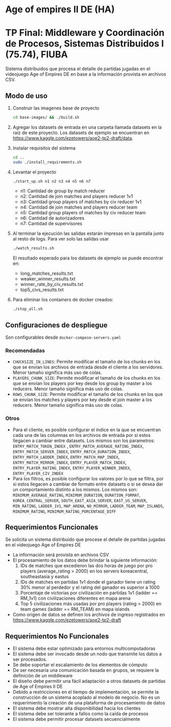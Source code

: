 # Age of empires II DE (HA)
# TP Final: Middleware y Coordinación de Procesos, Sistemas Distribuidos I (75.74), FIUBA

Sistema distribuidos que procesa el detalle de partidas jugadas en el videojuego Age of Empires DE en base a la información provista en archivos CSV.

## Modo de uso

1. Construir las imagenes base de proyecto
	```bash
	cd base-images/ && ./build.sh
	```

2. Agregar los datasets de entrada en una carpeta llamada datasets en la raíz de este proyecto. Los datasets de ejemplo se encuentran en https://www.kaggle.com/ezetowers/aoe2-tp2-draft/data.

3. Instalar requisitos del sistema

	```bash
	cd ..
	sudo ./install_requirements.sh
	```

4. Levantar el proyecto

	```bash
	./start_up.sh n1 n2 n3 n4 n5 n6 n7
	```

	* n1: Cantidad de group by match reducer
	* n2: Cantidad de join matches and players reducer 1v1
	* n3: Cantidad group players of matches by civ reducer 1v1
	* n4: Cantidad de join matches and players reducer team
	* n5: Cantidad group players of matches by civ reducer team
	* n6: Cantidad de autorizadores
	* n7: Cantidad de supervisores

5. Al terminar la ejecución las salidas estarán impresas en la pantalla junto al resto de logs. Para ver solo las salidas usar

	```bash
	./watch_results.sh
	```

	El resultado esperado para los datasets de ejemplo se puede encontrar en:
	* long_matches_results.txt
	* weaker_winner_results.txt
	* winner_rate_by_civ_results.txt
	* top5_civs_results.txt

6. Para eliminar los containers de docker creados:

	```bash
	./stop_all.sh
	```

## Configuraciones de despliegue
Son configurables desde `docker-compose-servers.yaml`

### Recomendadas

* `CHUCKSIZE_IN_LINES`: Permite modificar el tamaño de los chunks en los que se envían los archivos de entrada desde el cliente a los servidores. Menor tamaño significa más uso de colas.
* `PLAYERS_CHUNK_SIZE`: Permite modificar el tamaño de los chunks en los que se envían los players por key desde los group by master a los reducers. Menor tamaño significa más uso de colas.
* `ROWS_CHUNK_SIZE`: Permite modificar el tamaño de los chunks en los que se envían los matches y players por key desde el join master a los reducers. Menor tamaño significa más uso de colas.

### Otros
* Para el cliente, es posible configurar el indice en la que se encuentran cada una de las columnas en los archivos de entrada por si estos llegacen a cambiar entre datasets. Los mismos son los parametros: `ENTRY_MATCH_TOKEN_INDEX` , `ENTRY_MATCH_AVERAGE_RATING_INDEX`, `ENTRY_MATCH_SERVER_INDEX`, `ENTRY_MATCH_DURATION_INDEX`, `ENTRY_MATCH_LADDER_INDEX`, `ENTRY_MATCH_MAP_INDEX`, `ENTRY_MATCH_MIRROR_INDEX`, `ENTRY_PLAYER_MATCH_INDEX`, `ENTRY_PLAYER_RATING_INDEX`, `ENTRY_PLAYER_WINNER_INDEX`, `ENTRY_PLAYER_CIV_INDEX`
* Para los filtros, es posible configurar los valores por lo que se filtra, por si estos llegacen a cambiar de formato entre datasets o si se desea dar un comportamiento distinto a los mismos. Los mismos son: `MINIMUM_AVERAGE_RATING`, `MINIMUM_DURATION`, `DURATION_FORMAT`, `KOREA_CENTRAL_SERVER`, `SOUTH_EAST_ASIA_SERVER`, `EAST_US_SERVER`, `MIN_RATING`, `LADDER_1V1`, `MAP_ARENA`, `NO_MIRROR`, `LADDER_TEAM`, `MAP_ISLANDS`, `MINIMUM_RATING`, `MINIMUM_RATING_PORCENTAGE_DIFF`

## Requerimientos Funcionales
Se solicita un sistema distribuido que procese el detalle de partidas jugadas en el
videojuego Age of Empires DE
- La información será provista en archivos CSV
- El procesamiento de los datos debe brindar la siguiente información:
    1. IDs de matches que excedieron las dos horas de juego por pro players
(average_rating > 2000) en los servers koreacentral, southeastasia y eastus
    2. IDs de matches en partidas 1v1 donde el ganador tiene un rating 30% menor al
perdedor y el rating del ganador es superior a 1000
    3. Porcentaje de victorias por civilización en partidas 1v1 (ladder == RM_1v1) con
civilizaciones diferentes en mapa arena
    4. Top 5 civilizaciones más usadas por pro players (rating > 2000) en team games
(ladder == RM_TEAM) en mapa islands
- Como origen de datos se definen los archivos de ingreso registrados en https://www.kaggle.com/ezetowers/aoe2-tp2-draft

## Requerimientos No Funcionales
- El sistema debe estar optimizado para entornos multicomputadoras
- El sistema debe ser invocado desde un nodo que transmite los datos a ser
procesados.
- Se debe soportar el escalamiento de los elementos de cómputo
- De ser necesaria una comunicación basada en grupos, se requiere la definición
de un middleware
- El diseño debe permitir una fácil adaptación a otros datasets de partidas de
Age of Empires II DE
- Debido a restricciones en el tiempo de implementación, se permite la
construcción de un sistema acoplado al modelo de negocio. No es un
requerimiento la creación de una plataforma de procesamiento de datos
- El sistema debe mostrar alta disponibilidad hacia los clientes
- El sistema debe ser tolerante a fallos como la caída de procesos
- El sistema debe permitir procesar datasets secuencialmente